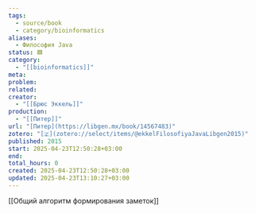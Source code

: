 ```yaml
---
tags:
  - source/book
  - category/bioinformatics
aliases:
  - Философия Java
status: 🟦
category:
  - "[[bioinformatics]]"
meta: 
problem: 
related: 
creator:
  - "[[Брюс Эккель]]"
production:
  - "[[Питер]]"
url: "[Питер](https://libgen.mx/book/14567483)"
zotero: "[🇿](zotero://select/items/@ekkelFilosofiyaJavaLibgen2015)"
published: 2015
start: 2025-04-23T12:50:28+03:00
end: 
total_hours: 0
created: 2025-04-23T12:50:28+03:00
updated: 2025-04-23T13:10:27+03:00
---
```


[[Общий алгоритм формирования заметок]]
